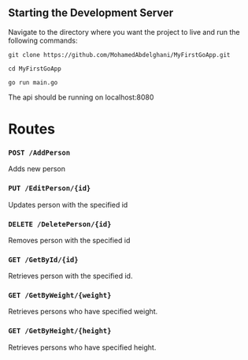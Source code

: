 ## Starting the Development Server

Navigate to the directory where you want the project to live and run the following commands:

```
git clone https://github.com/MohamedAbdelghani/MyFirstGoApp.git
```
```
cd MyFirstGoApp
```
```
go run main.go
```
The api should be running on localhost:8080

# Routes
### `POST /AddPerson`
Adds new person

### `PUT /EditPerson/{id}`
Updates person with the specified id

### `DELETE /DeletePerson/{id}`
Removes person with the specified id

### `GET /GetById/{id}`
Retrieves person with the specified id.

### `GET /GetByWeight/{weight}`
Retrieves persons who have specified weight.

### `GET /GetByHeight/{height}`
Retrieves persons who have specified height.

